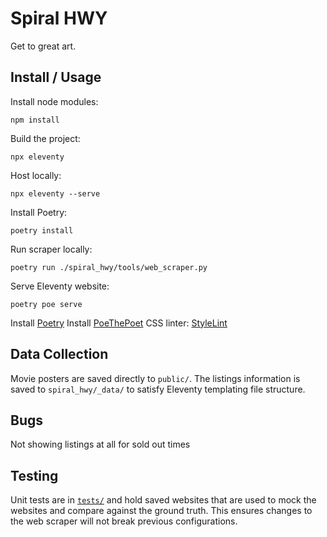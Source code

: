 # Spiral HWY

Get to great art.


## Install / Usage

Install node modules:
```
npm install
```

Build the project:
```
npx eleventy
```

Host locally:
```
npx eleventy --serve
```

Install Poetry:
```
poetry install
```

Run scraper locally:
```
poetry run ./spiral_hwy/tools/web_scraper.py
```

Serve Eleventy website:
```
poetry poe serve
```


Install [Poetry](https://python-poetry.org/docs/#installation)
Install [PoeThePoet](https://pipx.pypa.io/stable/)
CSS linter: [StyleLint](https://stylelint.io/user-guide/get-started)


## Data Collection

Movie posters are saved directly to `public/`. The listings information is saved to `spiral_hwy/_data/` to satisfy Eleventy templating file structure.

## Bugs

Not showing listings at all for sold out times

## Testing

Unit tests are in [`tests/`](spiral_hwy/tests) and hold saved websites that are used to mock the websites and compare against the ground truth. This ensures changes to the web scraper will not break previous configurations.
